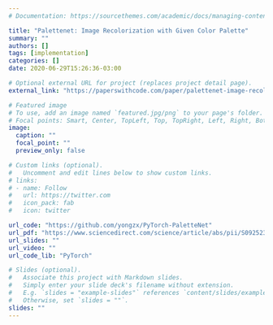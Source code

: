 ```yaml
---
# Documentation: https://sourcethemes.com/academic/docs/managing-content/

title: "Palettenet: Image Recolorization with Given Color Palette"
summary: ""
authors: []
tags: [implementation]
categories: []
date: 2020-06-29T15:26:36-03:00

# Optional external URL for project (replaces project detail page).
external_link: "https://paperswithcode.com/paper/palettenet-image-recolorization-with-given"

# Featured image
# To use, add an image named `featured.jpg/png` to your page's folder.
# Focal points: Smart, Center, TopLeft, Top, TopRight, Left, Right, BottomLeft, Bottom, BottomRight.
image:
  caption: ""
  focal_point: ""
  preview_only: false

# Custom links (optional).
#   Uncomment and edit lines below to show custom links.
# links:
# - name: Follow
#   url: https://twitter.com
#   icon_pack: fab
#   icon: twitter

url_code: "https://github.com/yongzx/PyTorch-PaletteNet"
url_pdf: "https://www.sciencedirect.com/science/article/abs/pii/S0925231218312049"
url_slides: ""
url_video: ""
url_code_lib: "PyTorch"

# Slides (optional).
#   Associate this project with Markdown slides.
#   Simply enter your slide deck's filename without extension.
#   E.g. `slides = "example-slides"` references `content/slides/example-slides.md`.
#   Otherwise, set `slides = ""`.
slides: ""
---
```

